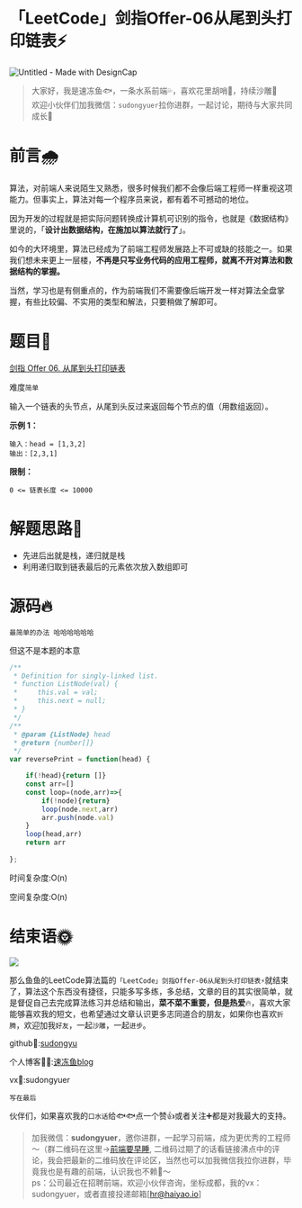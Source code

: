 # 「LeetCode」剑指Offer-06从尾到头打印链表⚡️

![Untitled - Made with DesignCap](https://tva1.sinaimg.cn/large/e6c9d24egy1h14ttmhqfbj21hc0u0793.jpg)

> 大家好，我是速冻鱼🐟，一条水系前端💦，喜欢花里胡哨💐，持续沙雕🌲<br/>
> 欢迎小伙伴们加我微信：`sudongyuer`拉你进群，一起讨论，期待与大家共同成长🥂

# 前言🌧️

算法，对前端人来说陌生又熟悉，很多时候我们都不会像后端工程师一样重视这项能力。但事实上，算法对每一个程序员来说，都有着不可撼动的地位。

因为开发的过程就是把实际问题转换成计算机可识别的指令，也就是《数据结构》里说的，「**设计出数据结构，在施加以算法就行了**」。 

如今的大环境里，算法已经成为了前端工程师发展路上不可或缺的技能之一。如果我们想未来更上一层楼，**不再是只写业务代码的应用工程师，就离不开对算法和数据结构的掌握。**

当然，学习也是有侧重点的，作为前端我们不需要像后端开发一样对算法全盘掌握，有些比较偏、不实用的类型和解法，只要稍做了解即可。



# 题目🦀

[剑指 Offer 06. 从尾到头打印链表](https://leetcode-cn.com/problems/cong-wei-dao-tou-da-yin-lian-biao-lcof/)

难度`简单`

输入一个链表的头节点，从尾到头反过来返回每个节点的值（用数组返回）。

**示例 1：**

```
输入：head = [1,3,2]
输出：[2,3,1]
```

 

**限制：**

```
0 <= 链表长度 <= 10000
```

# 解题思路🌵

- 先进后出就是栈，递归就是栈
- 利用递归取到链表最后的元素依次放入数组即可

# 源码🔥

`最简单的办法 哈哈哈哈哈哈`

但这不是本题的本意

```js
/**
 * Definition for singly-linked list.
 * function ListNode(val) {
 *     this.val = val;
 *     this.next = null;
 * }
 */
/**
 * @param {ListNode} head
 * @return {number[]}
 */
var reversePrint = function(head) {

    if(!head){return []}
    const arr=[]
    const loop=(node,arr)=>{
        if(!node){return}
        loop(node.next,arr)
        arr.push(node.val)
    }
    loop(head,arr)
    return arr
  
};
```

时间复杂度:O(n) 

空间复杂度:O(n)

# 结束语🌞

![](https://p3-juejin.byteimg.com/tos-cn-i-k3u1fbpfcp/fba1cd45ab394a5da2c93dec288246be~tplv-k3u1fbpfcp-zoom-1.image)

那么鱼鱼的LeetCode算法篇的`「LeetCode」剑指Offer-06从尾到头打印链表⚡️`就结束了，算法这个东西没有捷径，只能多写多练，多总结，文章的目的其实很简单，就是督促自己去完成算法练习并总结和输出，**菜不菜不重要，但是热爱**🔥，喜欢大家能够喜欢我的短文，也希望通过文章认识更多志同道合的朋友，如果你也喜欢`折腾`，欢迎加我`好友`，一起`沙雕`，一起`进步`。

github🤖:[sudongyu](https://github.com/sudongyuer/)

个人博客👨‍💻:[速冻鱼blog](https://sudongyuer.github.io/)

vx👦:sudongyuer

`写在最后`

伙伴们，如果喜欢我的`口水话`给🐟🐟点一个赞👍或者关注➕都是对我最大的支持。

>加我微信：**sudongyuer**，邀你进群，一起学习前端，成为更优秀的工程师～（群二维码在这里->[前端要早睡](https://juejin.cn/pin/7022136907265998861), 二维码过期了的话看链接沸点中的评论，我会把最新的二维码放在评论区，当然也可以加我微信我拉你进群，毕竟我也是有趣的前端，认识我也不赖🌟～<br/>
>ps：公司最近在招聘前端，欢迎小伙伴咨询，坐标成都，我的vx：sudongyuer，或者直接投递邮箱[hr@haiyao.io]
